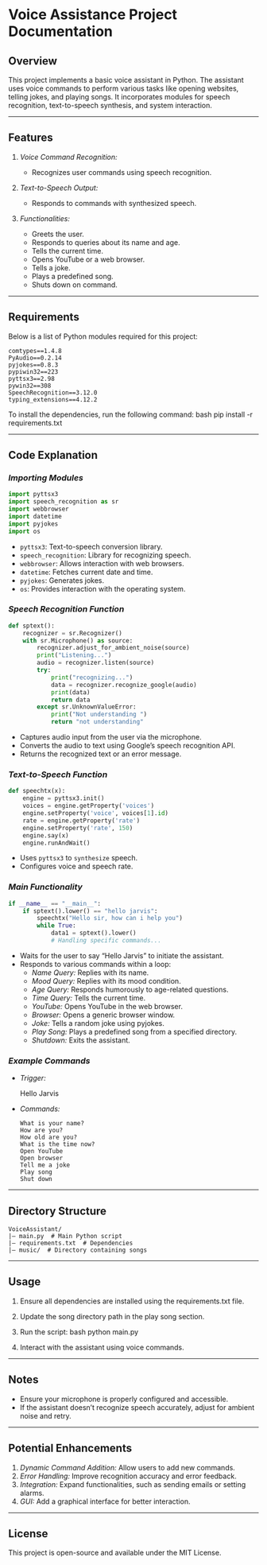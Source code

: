 # Voice Assistance Project Documentation

## Overview
This project implements a basic voice assistant in Python. The assistant uses voice commands to perform various tasks like opening websites, telling jokes, and playing songs. It incorporates modules for speech recognition, text-to-speech synthesis, and system interaction.

---

## Features
1. *Voice Command Recognition:*
   - Recognizes user commands using speech recognition.

2. *Text-to-Speech Output:*
   - Responds to commands with synthesized speech.

3. *Functionalities:*
   - Greets the user.
   - Responds to queries about its name and age.
   - Tells the current time.
   - Opens YouTube or a web browser.
   - Tells a joke.
   - Plays a predefined song.
   - Shuts down on command.

---

## Requirements
Below is a list of Python modules required for this project:

```plaintext
comtypes==1.4.8
PyAudio==0.2.14
pyjokes==0.8.3
pypiwin32==223
pyttsx3==2.98
pywin32==308
SpeechRecognition==3.12.0
typing_extensions==4.12.2
```


To install the dependencies, run the following command:
bash
pip install -r requirements.txt


---

## Code Explanation

### *Importing Modules*
```python
import pyttsx3
import speech_recognition as sr
import webbrowser
import datetime
import pyjokes
import os
```

- `pyttsx3`: Text-to-speech conversion library.
- `speech_recognition`: Library for recognizing speech.
- `webbrowser`: Allows interaction with web browsers.
- `datetime`: Fetches current date and time.
- `pyjokes`: Generates jokes.
- `os`: Provides interaction with the operating system.

### *Speech Recognition Function*
```python
def sptext():
    recognizer = sr.Recognizer()
    with sr.Microphone() as source:
        recognizer.adjust_for_ambient_noise(source)
        print("Listening...")
        audio = recognizer.listen(source)
        try:
            print("recognizing...")
            data = recognizer.recognize_google(audio)
            print(data)
            return data
        except sr.UnknownValueError:
            print("Not understanding ")
            return "not understanding"
```
- Captures audio input from the user via the microphone.
- Converts the audio to text using Google’s speech recognition API.
- Returns the recognized text or an error message.

### *Text-to-Speech Function*
```python
def speechtx(x):
    engine = pyttsx3.init()
    voices = engine.getProperty('voices')
    engine.setProperty('voice', voices[1].id)
    rate = engine.getProperty('rate')
    engine.setProperty('rate', 150)
    engine.say(x)
    engine.runAndWait()
```
- Uses `pyttsx3` to `synthesize` speech.
- Configures voice and speech rate.

### *Main Functionality*
```python
if __name__ == "__main__":
    if sptext().lower() == "hello jarvis":
        speechtx("Hello sir, how can i help you")
        while True:
            data1 = sptext().lower()
            # Handling specific commands...
```
- Waits for the user to say “Hello Jarvis” to initiate the assistant.
- Responds to various commands within a loop:
  - *Name Query:* Replies with its name.
  - *Mood Query:* Replies with its mood condition.
  - *Age Query:* Responds humorously to age-related questions.
  - *Time Query:* Tells the current time.
  - *YouTube:* Opens YouTube in the web browser.
  - *Browser:* Opens a generic browser window.
  - *Joke:* Tells a random joke using pyjokes.
  - *Play Song:* Plays a predefined song from a specified directory.
  - *Shutdown:* Exits the assistant.

### *Example Commands*
- *Trigger:*
  
  Hello Jarvis
  
- *Commands:*
  ```plaintext
  What is your name?
  How are you?
  How old are you?
  What is the time now?
  Open YouTube
  Open browser
  Tell me a joke
  Play song
  Shut down
  ```

---

## Directory Structure
```plaintext
VoiceAssistant/
|— main.py  # Main Python script
|— requirements.txt  # Dependencies
|— music/  # Directory containing songs
```

---

## Usage
1. Ensure all dependencies are installed using the requirements.txt file.
2. Update the song directory path in the play song section.
3. Run the script:
   bash
   python main.py
   
4. Interact with the assistant using voice commands.

---

## Notes
- Ensure your microphone is properly configured and accessible.
- If the assistant doesn’t recognize speech accurately, adjust for ambient noise and retry.

---

## Potential Enhancements
1. *Dynamic Command Addition:* Allow users to add new commands.
2. *Error Handling:* Improve recognition accuracy and error feedback.
3. *Integration:* Expand functionalities, such as sending emails or setting alarms.
4. *GUI:* Add a graphical interface for better interaction.

---

## License
This project is open-source and available under the MIT License.
